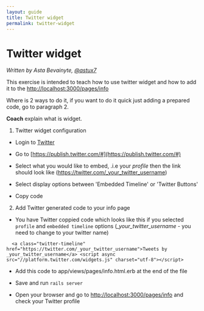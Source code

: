 ```yaml
---
layout: guide
title: Twitter widget
permalink: twitter-widget
---
```


# Twitter widget

*Written by Asta Bevainyte, [@astux7](https://twitter.com/astux7)*


This exercise is intended to teach how to use twitter widget and how to add it to the [http://localhost:3000/pages/info](http://localhost:3000/pages/info)

Where is 2 ways to do it, if you want to do it quick just adding a prepared code, go to paragraph 2.

**Coach** explain what is widget.


1. Twitter widget configuration

+ Login to [Twitter](https://twitter.com/)

+ Go to [https://publish.twitter.com/#](https://publish.twitter.com/#) 

+ Select what you would like to embed, .i.e your *profile* then the link should look like (https://twitter.com/_your_twitter_username)

+ Select display options between 'Embedded Timeline' or 'Twitter Buttons' 

+ Copy code


2. Add Twitter generated code to your info page

 + You have Twitter coppied code which looks like this if you selected ```profile``` and ```embedded timeline``` options (*_your_twitter_username* - you need to change to your twitter name)

  ```
    <a class="twitter-timeline" href="https://twitter.com/_your_twitter_username">Tweets by _your_twitter_username</a> <script async src="//platform.twitter.com/widgets.js" charset="utf-8"></script>
  ```

 + Add this code to app/views/pages/info.html.erb at the end of the file

 + Save and run ```rails server```

 + Open your browser and go to [http://localhost:3000/pages/info](http://localhost:3000/pages/info) and check your Twitter profile
  
